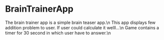 # BrainTrainerApp
The brain trainer app is a simple brain teaser app.\n 
This app displays few addition problem to user. If user could calculate it welll...\n
Game contains a timer for 30 second in which user have to answer.\n
